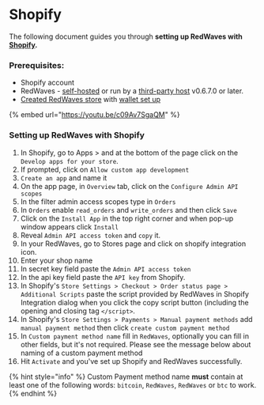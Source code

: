 # Shopify

The following document guides you through **setting up RedWaves with** [**Shopify**](https://www.shopify.com)**.**

### Prerequisites: <a href="#prerequisites" id="prerequisites"></a>

* Shopify account
* RedWaves - [self-hosted](../deployment/) or run by a [third-party host](../deployment/thirdpartyhosting.md) v0.6.7.0 or later.
* [Created RedWaves store](../your-first-invoice/#create-a-store) with [wallet set up](../your-first-invoice/#creating-a-wallet)

{% embed url="https://youtu.be/c09Av7SgaQM" %}

### Setting up RedWaves with Shopify

1. In Shopify, go to Apps > and at the bottom of the page click on the `Develop apps for your store`.
2. If prompted, click on `Allow custom app development`
3. `Create an app` and name it
4. On the app page, in `Overview` tab, click on the `Configure Admin API scopes`
5. In the filter admin access scopes type in `Orders`
6. In `Orders` enable `read_orders` and `write_orders` and then click `Save`
7. Click on the `Install App` in the top right corner and when pop-up window appears click `Install`
8. Reveal `Admin API access token` and `copy` it.
9. In your RedWaves, go to Stores page and click on shopify integration icon.
10. Enter your shop name
11. In secret key field paste the `Admin API access token`
12. In the api key field paste the `API key` from Shopify.
13. In Shopify's `Store Settings > Checkout > Order status page > Additional Scripts` paste the script provided by RedWaves in Shopify Integration dialog when you click the copy script button (including the opening and closing tag `</script>`.
14. In Shopify's `Store Settings > Payments > Manual payment methods` add `manual payment method` then click `create custom payment method`
15. In `Custom payment method name` fill in `RedWaves`, optionally you can fill in other fields, but it's not required. Please see the message below about naming of a custom payment method
16. Hit `Activate` and you've set up Shopify and RedWaves successfully.

{% hint style="info" %}
Custom Payment method name **must** contain at least one of the following words: `bitcoin`, `RedWaves`, `RedWaves` or `btc` to work.
{% endhint %}

